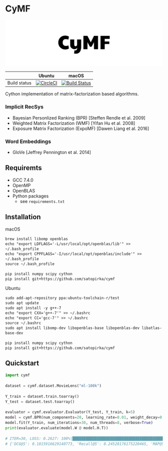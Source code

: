 
# CyMF
![CyMF logo](logo.png)

||Ubuntu|macOS|
|-|-|-|
| Build status | [![CircleCI](https://circleci.com/gh/satopirka/cymf.svg?style=svg)](https://circleci.com/gh/satopirka/cymf) | [![Build Status](https://travis-ci.org/satopirka/cymf.svg?branch=master)](https://travis-ci.org/satopirka/cymf) |

Cython implementation of matrix-factorization based algorithms.

### Implicit RecSys
- Bayesian Personlized Ranking (BPR) [Steffen Rendle et al. 2009]
- Weighted Matrix Factorization (WMF) [Yifan Hu et al. 2008]
- Exposure Matrix Factorization (ExpoMF) [Dawen Liang et al. 2016]

### Word Embeddings
- GloVe [Jeffrey Pennington et al. 2014]

## Requiremts
- GCC 7.4.0
- OpenMP
- OpenBLAS
- Python packages
    - see `requirements.txt`

## Installation
macOS
```
brew install libomp openblas
echo "export LDFLAGS='-L/usr/local/opt/openblas/lib'" >> ~/.bash_profile
echo "export CPPFLAGS='-I/usr/local/opt/openblas/include'" >> ~/.bash_profile
source ~/.bash_profile

pip install numpy scipy cython
pip install git+https://github.com/satopirka/cymf
```

Ubuntu
```
sudo add-apt-repository ppa:ubuntu-toolchain-r/test
sudo apt update
sudo apt install -y g++-7
echo "export CXX='g++-7'" >> ~/.bashrc
echo "export CC='gcc-7'" >> ~/.bashrc
source ~/.bashrc
sudo apt install libomp-dev libopenblas-base libopenblas-dev libatlas-base-dev

pip install numpy scipy cython
pip install git+https://github.com/satopirka/cymf
```

## Quickstart

```py
import cymf

dataset = cymf.dataset.MovieLens("ml-100k")

Y_train = dataset.train.toarray()
Y_test = dataset.test.toarray()

evaluator = cymf.evaluator.Evaluator(Y_test, Y_train, k=5)
model = cymf.BPR(num_components=20, learning_rate=0.01, weight_decay=0.01)
model.fit(Y_train, num_iterations=30, num_threads=8, verbose=True)
print(evaluator.evaluate(model.W @ model.H.T))

# ITER=30, LOSS: 0.2627: 100%|████████████████████████████████████████████████████████████| 30/30 [00:00<00:00, 98.46it/s]
# {'DCG@5': 0.1815916629140773, 'Recall@5': 0.24528176175220465, 'MAP@5': 0.21311784866390876}
```

